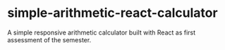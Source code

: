 # simple-arithmetic-react-calculator
A simple responsive arithmetic calculator built with React as first assessment of the semester.
